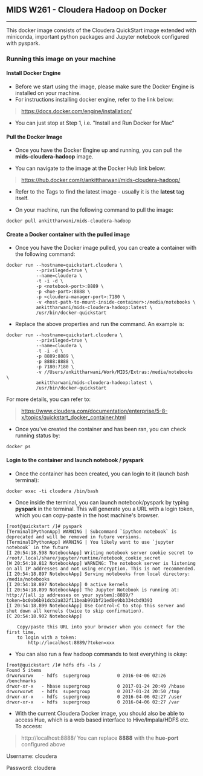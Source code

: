 ## MIDS W261 - Cloudera Hadoop on Docker

---
This docker image consists of the Cloudera QuickStart image extended with miniconda, important python packages and Jupyter notebook configured with pyspark.

### Running this image on your machine

#### Install Docker Engine
* Before we start using the image, please make sure the Docker Engine is installed on your machine.
* For instructions installing docker engine, refer to the link below:
> https://docs.docker.com/engine/installation/

* You can just stop at Step 1, i.e. "Install and Run Docker for Mac"



#### Pull the Docker Image
* Once you have the Docker Engine up and running, you can pull the **mids-cloudera-hadoop** image.

* You can navigate to the image at the Docker Hub link below:
> https://hub.docker.com/r/ankittharwani/mids-cloudera-hadoop/

* Refer to the Tags to find the latest image - usually it is the **latest** tag itself.

* On your machine, run the following command to pull the image:
```
docker pull ankittharwani/mids-cloudera-hadoop
```



#### Create a Docker container with the pulled image
* Once you have the Docker image pulled, you can create a container with the following command:

```
docker run --hostname=quickstart.cloudera \
           --privileged=true \
           --name=cloudera \
           -t -i -d \
           -p <notebook-port>:8889 \
           -p <hue-port>:8888 \
           -p <cloudera-manager-port>:7180 \
           -v <host-path-to-mount-inside-container>:/media/notebooks \
           ankittharwani/mids-cloudera-hadoop:latest \
           /usr/bin/docker-quickstart
```

* Replace the above properties and run the command. An example is:

```
docker run --hostname=quickstart.cloudera \
           --privileged=true \
           --name=cloudera \
           -t -i -d \
           -p 8889:8889 \
           -p 8888:8888 \
           -p 7180:7180 \
           -v //Users/ankittharwani/Work/MIDS/Extras:/media/notebooks \
           ankittharwani/mids-cloudera-hadoop:latest \
           /usr/bin/docker-quickstart
```
For more details, you can refer to:
> https://www.cloudera.com/documentation/enterprise/5-8-x/topics/quickstart_docker_container.html

* Once you've created the container and has been ran, you can check running status by:
```
docker ps
```



#### Login to the container and launch notebook / pyspark

* Once the container has been created, you can login to it (launch bash terminal):
```
docker exec -ti cloudera /bin/bash
```

* Once inside the terminal, you can launch notebook/pyspark by typing **pyspark** in the terminal. This will generate you a URL with a login token, which you can copy-paste in the host machine's browser.
```
[root@quickstart /]# pyspark
[TerminalIPythonApp] WARNING | Subcommand `ipython notebook` is deprecated and will be removed in future versions.
[TerminalIPythonApp] WARNING | You likely want to use `jupyter notebook` in the future
[I 20:54:18.598 NotebookApp] Writing notebook server cookie secret to /root/.local/share/jupyter/runtime/notebook_cookie_secret
[W 20:54:18.812 NotebookApp] WARNING: The notebook server is listening on all IP addresses and not using encryption. This is not recommended.
[I 20:54:18.897 NotebookApp] Serving notebooks from local directory: /media/notebooks
[I 20:54:18.897 NotebookApp] 0 active kernels
[I 20:54:18.899 NotebookApp] The Jupyter Notebook is running at: http://[all ip addresses on your system]:8889/?token=bc0ab6b91dcb2a832f11beab991bf21ed0e9bb334cbd9393
[I 20:54:18.899 NotebookApp] Use Control-C to stop this server and shut down all kernels (twice to skip confirmation).
[C 20:54:18.902 NotebookApp]

    Copy/paste this URL into your browser when you connect for the first time,
    to login with a token:
        http://localhost:8889/?token=xxx
```

* You can also run a few hadoop commands to test everything is okay:
```
[root@quickstart /]# hdfs dfs -ls /
Found 5 items
drwxrwxrwx   - hdfs  supergroup          0 2016-04-06 02:26 /benchmarks
drwxr-xr-x   - hbase supergroup          0 2017-01-24 20:49 /hbase
drwxrwxrwt   - hdfs  supergroup          0 2017-01-24 20:50 /tmp
drwxr-xr-x   - hdfs  supergroup          0 2016-04-06 02:27 /user
drwxr-xr-x   - hdfs  supergroup          0 2016-04-06 02:27 /var
```

* With the current Cloudera Docker image, you should also be able to access Hue, which is a web based interface to Hive/Impala/HDFS etc. To access:

> http://localhost:8888/
You can replace **8888** with the **hue-port** configured above

Username: cloudera

Password: cloudera